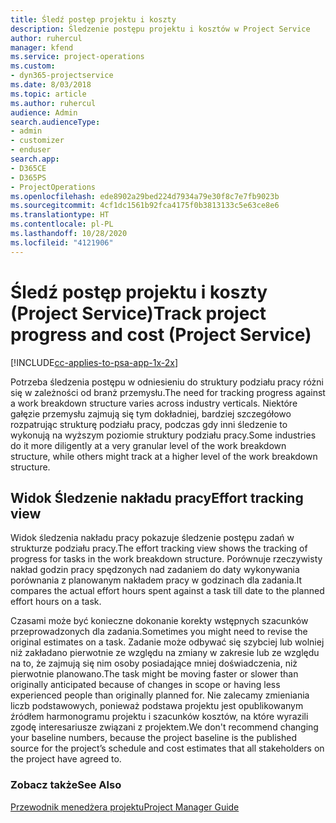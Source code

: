 ```yaml
---
title: Śledź postęp projektu i koszty
description: Śledzenie postępu projektu i kosztów w Project Service
author: ruhercul
manager: kfend
ms.service: project-operations
ms.custom:
- dyn365-projectservice
ms.date: 8/03/2018
ms.topic: article
ms.author: ruhercul
audience: Admin
search.audienceType:
- admin
- customizer
- enduser
search.app:
- D365CE
- D365PS
- ProjectOperations
ms.openlocfilehash: ede8902a29bed224d7934a79e30f8c7e7fb9023b
ms.sourcegitcommit: 4cf1dc1561b92fca4175f0b3813133c5e63ce8e6
ms.translationtype: HT
ms.contentlocale: pl-PL
ms.lasthandoff: 10/28/2020
ms.locfileid: "4121906"
---
```

# <a name="track-project-progress-and-cost-project-service"></a><span data-ttu-id="76236-103">Śledź postęp projektu i koszty (Project Service)</span><span class="sxs-lookup"><span data-stu-id="76236-103">Track project progress and cost (Project Service)</span></span>

[!INCLUDE[cc-applies-to-psa-app-1x-2x](../includes/cc-applies-to-psa-app-1x-2x.md)]

<span data-ttu-id="76236-104">Potrzeba śledzenia postępu w odniesieniu do struktury podziału pracy różni się w zależności od branż przemysłu.</span><span class="sxs-lookup"><span data-stu-id="76236-104">The need for tracking progress against a work breakdown structure varies across industry verticals.</span></span> <span data-ttu-id="76236-105">Niektóre gałęzie przemysłu zajmują się tym dokładniej, bardziej szczegółowo rozpatrując strukturę podziału pracy, podczas gdy inni śledzenie to wykonują na wyższym poziomie struktury podziału pracy.</span><span class="sxs-lookup"><span data-stu-id="76236-105">Some industries do it more diligently at a very granular level of the work breakdown structure, while others might track at a higher level of the work breakdown structure.</span></span>  
  
## <a name="effort-tracking-view"></a><span data-ttu-id="76236-106">Widok Śledzenie nakładu pracy</span><span class="sxs-lookup"><span data-stu-id="76236-106">Effort tracking view</span></span>  
<span data-ttu-id="76236-107">Widok śledzenia nakładu pracy pokazuje śledzenie postępu zadań w strukturze podziału pracy.</span><span class="sxs-lookup"><span data-stu-id="76236-107">The effort tracking view shows the tracking of progress for tasks in the work breakdown structure.</span></span> <span data-ttu-id="76236-108">Porównuje rzeczywisty nakład godzin pracy spędzonych nad zadaniem do daty wykonywania porównania z planowanym nakładem pracy w godzinach dla zadania.</span><span class="sxs-lookup"><span data-stu-id="76236-108">It compares the actual effort hours spent against a task till date to the planned effort hours on a task.</span></span>  
  
<span data-ttu-id="76236-109">Czasami może być konieczne dokonanie korekty wstępnych szacunków przeprowadzonych dla zadania.</span><span class="sxs-lookup"><span data-stu-id="76236-109">Sometimes you might need to revise the original estimates on a task.</span></span> <span data-ttu-id="76236-110">Zadanie może odbywać się szybciej lub wolniej niż zakładano pierwotnie ze względu na zmiany w zakresie lub ze względu na to, że zajmują się nim osoby posiadające mniej doświadczenia, niż pierwotnie planowano.</span><span class="sxs-lookup"><span data-stu-id="76236-110">The task might be moving faster or slower than originally anticipated because of changes in scope or having less experienced people than originally planned for.</span></span> <span data-ttu-id="76236-111">Nie zalecamy zmieniania liczb podstawowych, ponieważ podstawa projektu jest opublikowanym źródłem harmonogramu projektu i szacunków kosztów, na które wyrazili zgodę interesariusze związani z projektem.</span><span class="sxs-lookup"><span data-stu-id="76236-111">We don't recommend changing your baseline numbers, because the project baseline is the published source for the project’s schedule and cost estimates that all stakeholders on the project have agreed to.</span></span>  
  
### <a name="see-also"></a><span data-ttu-id="76236-112">Zobacz także</span><span class="sxs-lookup"><span data-stu-id="76236-112">See Also</span></span>  
 [<span data-ttu-id="76236-113">Przewodnik menedżera projektu</span><span class="sxs-lookup"><span data-stu-id="76236-113">Project Manager Guide</span></span>](../psa/project-manager-guide.md)
